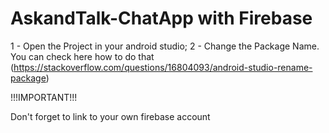 # AskandTalk-ChatApp with Firebase

1 - Open the Project in your android studio;
2 - Change the Package Name. You can check here how to do that  (https://stackoverflow.com/questions/16804093/android-studio-rename-package)

!!!IMPORTANT!!!

Don't forget to link to your own firebase account


